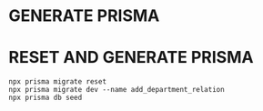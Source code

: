 # GENERATE PRISMA

# RESET AND GENERATE PRISMA

```
npx prisma migrate reset
npx prisma migrate dev --name add_department_relation
npx prisma db seed
```
